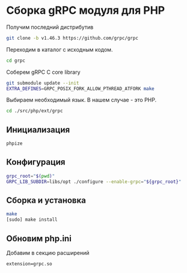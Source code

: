 # Сборка gRPC модуля для PHP

Получим последний дистрибутив

```bash
git clone -b v1.46.3 https://github.com/grpc/grpc
```

Переходим в каталог с исходным кодом.

```bash
cd grpc
```

Соберем gRPC C core library

```bash
git submodule update --init
EXTRA_DEFINES=GRPC_POSIX_FORK_ALLOW_PTHREAD_ATFORK make
```

Выбираем необходимый язык. В нашем случае - это PHP.

```bash
cd ./src/php/ext/grpc
```

## Инициализация

```bash
phpize
```

## Конфигурация

```bash
grpc_root="$(pwd)"
GRPC_LIB_SUBDIR=libs/opt ./configure --enable-grpc="${grpc_root}"
```

## Сборка и установка

```bash
make
[sudo] make install
```

## Обновим php.ini

Добавим в секцию расширений

```
extension=grpc.so
```